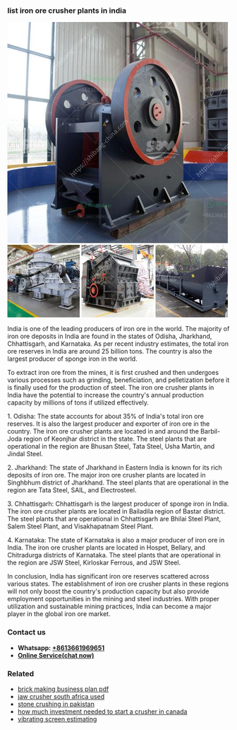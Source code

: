 <h3>list iron ore crusher plants in india</h3><img src='1708322667.jpg' alt=''><p>India is one of the leading producers of iron ore in the world. The majority of iron ore deposits in India are found in the states of Odisha, Jharkhand, Chhattisgarh, and Karnataka. As per recent industry estimates, the total iron ore reserves in India are around 25 billion tons. The country is also the largest producer of sponge iron in the world.</p><p>To extract iron ore from the mines, it is first crushed and then undergoes various processes such as grinding, beneficiation, and pelletization before it is finally used for the production of steel. The iron ore crusher plants in India have the potential to increase the country's annual production capacity by millions of tons if utilized effectively.</p><p>1. Odisha: The state accounts for about 35% of India's total iron ore reserves. It is also the largest producer and exporter of iron ore in the country. The iron ore crusher plants are located in and around the Barbil-Joda region of Keonjhar district in the state. The steel plants that are operational in the region are Bhusan Steel, Tata Steel, Usha Martin, and Jindal Steel.</p><p>2. Jharkhand: The state of Jharkhand in Eastern India is known for its rich deposits of iron ore. The major iron ore crusher plants are located in Singhbhum district of Jharkhand. The steel plants that are operational in the region are Tata Steel, SAIL, and Electrosteel.</p><p>3. Chhattisgarh: Chhattisgarh is the largest producer of sponge iron in India. The iron ore crusher plants are located in Bailadila region of Bastar district. The steel plants that are operational in Chhattisgarh are Bhilai Steel Plant, Salem Steel Plant, and Visakhapatnam Steel Plant.</p><p>4. Karnataka: The state of Karnataka is also a major producer of iron ore in India. The iron ore crusher plants are located in Hospet, Bellary, and Chitradurga districts of Karnataka. The steel plants that are operational in the region are JSW Steel, Kirloskar Ferrous, and JSW Steel.</p><p>In conclusion, India has significant iron ore reserves scattered across various states. The establishment of iron ore crusher plants in these regions will not only boost the country's production capacity but also provide employment opportunities in the mining and steel industries. With proper utilization and sustainable mining practices, India can become a major player in the global iron ore market.</p><h3>Contact us</h3><ul><li><strong>Whatsapp:&nbsp;<a href="https://wa.me/8613661969651">+8613661969651</a></strong></li><li><a href="https://swt.shibang-china.com/?git&amp;zhl&amp;list iron ore crusher plants in india"><strong>Online Service(chat now)</strong></a></li></ul><h3>Related</h3><ul><li><a href='brick making business plan pdf.md'>brick making business plan pdf</a></li><li><a href='jaw crusher south africa used.md'>jaw crusher south africa used</a></li><li><a href='stone crushing in pakistan.md'>stone crushing in pakistan</a></li><li><a href='how much investment needed to start a crusher in canada.md'>how much investment needed to start a crusher in canada</a></li><li><a href='vibrating screen estimating.md'>vibrating screen estimating</a></li></ul>